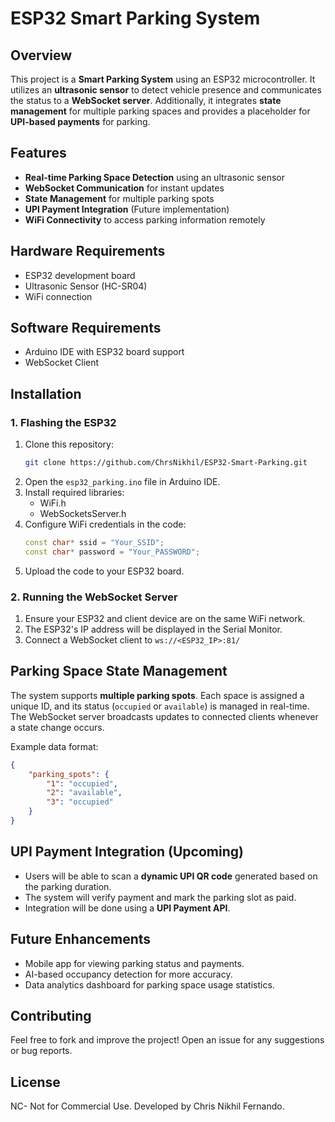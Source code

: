 # ESP32 Smart Parking System

## Overview
This project is a **Smart Parking System** using an ESP32 microcontroller. It utilizes an **ultrasonic sensor** to detect vehicle presence and communicates the status to a **WebSocket server**. Additionally, it integrates **state management** for multiple parking spaces and provides a placeholder for **UPI-based payments** for parking.

## Features
- **Real-time Parking Space Detection** using an ultrasonic sensor
- **WebSocket Communication** for instant updates
- **State Management** for multiple parking spots
- **UPI Payment Integration** (Future implementation)
- **WiFi Connectivity** to access parking information remotely

## Hardware Requirements
- ESP32 development board
- Ultrasonic Sensor (HC-SR04)
- WiFi connection

## Software Requirements
- Arduino IDE with ESP32 board support
- WebSocket Client

## Installation
### 1. Flashing the ESP32
1. Clone this repository:
   ```sh
   git clone https://github.com/ChrsNikhil/ESP32-Smart-Parking.git
   ```
2. Open the `esp32_parking.ino` file in Arduino IDE.
3. Install required libraries:
   - WiFi.h
   - WebSocketsServer.h
4. Configure WiFi credentials in the code:
   ```cpp
   const char* ssid = "Your_SSID";
   const char* password = "Your_PASSWORD";
   ```
5. Upload the code to your ESP32 board.

### 2. Running the WebSocket Server
1. Ensure your ESP32 and client device are on the same WiFi network.
2. The ESP32's IP address will be displayed in the Serial Monitor.
3. Connect a WebSocket client to `ws://<ESP32_IP>:81/`

## Parking Space State Management
The system supports **multiple parking spots**. Each space is assigned a unique ID, and its status (`occupied` or `available`) is managed in real-time. The WebSocket server broadcasts updates to connected clients whenever a state change occurs.

Example data format:
```json
{
    "parking_spots": {
        "1": "occupied",
        "2": "available",
        "3": "occupied"
    }
}
```

## UPI Payment Integration (Upcoming)
- Users will be able to scan a **dynamic UPI QR code** generated based on the parking duration.
- The system will verify payment and mark the parking slot as paid.
- Integration will be done using a **UPI Payment API**.

## Future Enhancements
- Mobile app for viewing parking status and payments.
- AI-based occupancy detection for more accuracy.
- Data analytics dashboard for parking space usage statistics.

## Contributing
Feel free to fork and improve the project! Open an issue for any suggestions or bug reports.

## License
NC- Not for Commercial Use.
Developed by Chris Nikhil Fernando.

